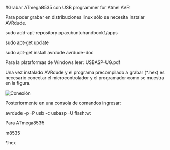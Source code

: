 #Grabar ATmega8535 con USB programmer for Atmel AVR

Para poder grabar en distribuciones linux sólo se necesita 
instalar AVRdude.

sudo add-apt-repository ppa:ubuntuhandbook1/apps

sudo apt-get update

sudo apt-get install avrdude avrdude-doc

Para la plataformas de Windows leer: USBASP-UG.pdf

Una vez instalado AVRdude y el programa precompilado a grabar (*.hex)
es necesario conectar el microcontrolador y el programador como se
muestra en la figura.

![Conexión](../ProgramarATmega8535/AVRProgrammer.png) 

Posteriormente en una consola de comandos ingresar:

avrdude -p <DEVICE> -P usb -c usbasp -U flash:w:<FILE>

Para ATmega8535

<DEVICE> m8535

<FILE> *.hex

